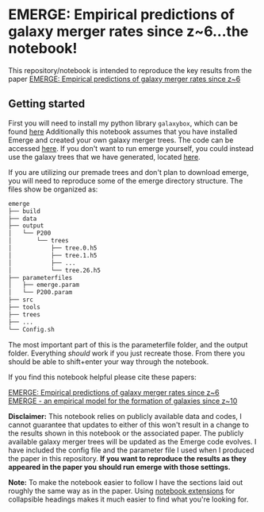 # EMERGE: Empirical predictions of galaxy merger rates since z~6...the notebook!

This repository/notebook is intended to reproduce the key results from the paper [EMERGE: Empirical predictions of galaxy merger rates since z~6](https://ui.adsabs.harvard.edu/abs/2020arXiv200102687O/abstract)

## Getting started

First you will need to install my python library `galaxybox`, which can be found [here](https://github.com/jaoleary/galaxybox)
Additionally this notebook assumes that you have installed Emerge and created your own galaxy merger trees. The code can be accessed [here](https://github.com/bmoster/emerge). If you don't want to run emerge yourself, you could instead use the galaxy trees that we have generated, located [here](http://www.usm.uni-muenchen.de/emerge/data/galtrees/hdf5/).

If you are utilizing our premade trees and don't plan to download emerge, you will need to reproduce some of the emerge directory structure. The files show be organized as:

```bash
emerge
├── build
├── data
├── output
│   └── P200
│       └── trees
│           ├── tree.0.h5
│           ├── tree.1.h5
│           ├── ...
│           └── tree.26.h5
├── parameterfiles
│   ├── emerge.param
│   └── P200.param
├── src
├── tools
├── trees
├── ...
└── Config.sh
```

The most important part of this is the parameterfile folder, and the output folder. Everything *should* work if you just recreate those. From there you should be able to shift+enter your way through the notebook.

If you find this notebook helpful please cite these papers:

[EMERGE: Empirical predictions of galaxy merger rates since z~6](https://ui.adsabs.harvard.edu/abs/2020arXiv200102687O/abstract)\
[EMERGE - an empirical model for the formation of galaxies since z~10](https://ui.adsabs.harvard.edu/abs/2018MNRAS.477.1822M/abstract)

**Disclaimer:**
This notebook relies on publicly available data and codes, I cannot guarantee that updates to either of this won't result in a change to the results shown in this notebook or the associated paper. The publicly available galaxy merger trees will be updated as the Emerge code evolves. I have included the config file and the parameter file I used when I produced the paper in this repository. **If you want to reproduce the results as they appeared in the paper you should run emerge with those settings.**

**Note:**
To make the notebook easier to follow I have the sections laid out roughly the same way as in the paper. Using [notebook extensions](https://github.com/ipython-contrib/jupyter_contrib_nbextensions) for collapsible headings makes it much easier to find what you're looking for.
